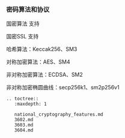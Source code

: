 ### 密码算法和协议

国密算法 支持

国密SSL 支持

哈希算法：Keccak256、SM3

对称加密算法：AES、SM4

非对称加密算法：ECDSA、SM2

非对称加密椭圆曲线：secp256k1、sm2p256v1

```eval_rst
.. toctree::
   :maxdepth: 1

   national_cryptography_features.md
   3602.md
   3603.md
   3604.md
```

